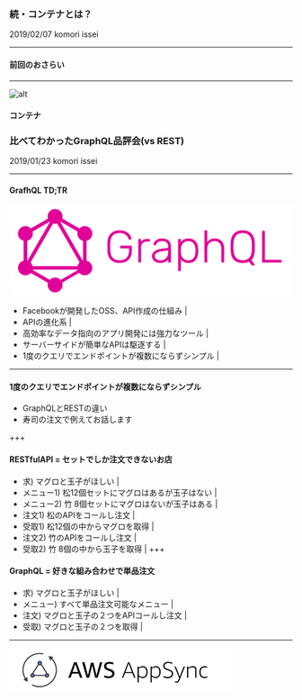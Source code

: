 ### 続・コンテナとは？
2019/02/07 komori issei

---

#### 前回のおさらい

---

![alt](assets/overview.PNG)

#### コンテナ







### 比べてわかったGraphQL品評会(vs REST)
2019/01/23 komori issei

---
#### GrafhQL TD;TR
![alt](assets/graphql.PNG)
- Facebookが開発したOSS、API作成の仕組み |
- APIの進化系 |
- 高効率なデータ指向のアプリ開発には強力なツール |
- サーバーサイドが簡単なAPIは駆逐する |
- 1度のクエリでエンドポイントが複数にならずシンプル |

---
#### 1度のクエリでエンドポイントが複数にならずシンプル
- GraphQLとRESTの違い
- 寿司の注文で例えてお話します

+++
#### RESTfulAPI = セットでしか注文できないお店
- 求)        マグロと玉子がほしい |
- メニュー1) 松12個セットにマグロはあるが玉子はない |
- メニュー2) 竹 8個セットにマグロはないが玉子はある |
- 注文1)     松のAPIをコールし注文 |
- 受取1)     松12個の中からマグロを取得 |
- 注文2)     竹のAPIをコールし注文 |
- 受取2)     竹 8個の中から玉子を取得 |
+++
#### GraphQL = 好きな組み合わせで単品注文
- 求)        マグロと玉子がほしい |
- メニュー)  すべて単品注文可能なメニュー |
- 注文)      マグロと玉子の２つをAPIコールし注文 |
- 受取)      マグロと玉子の２つを取得 |

---
![alt](assets/appsync.PNG)


